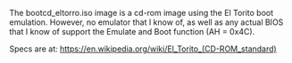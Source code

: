 The bootcd_eltorro.iso image is a cd-rom image using the El Torito boot emulation.  However, no emulator that I know of, as well as any actual BIOS that I know of support the Emulate and Boot function (AH = 0x4C).

Specs are at: https://en.wikipedia.org/wiki/El_Torito_(CD-ROM_standard)
